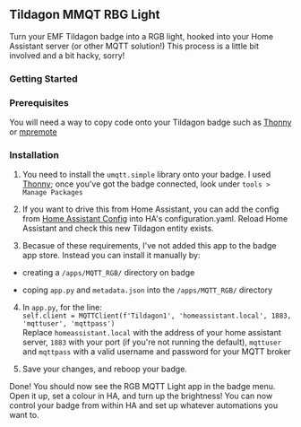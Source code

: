 ## Tildagon MMQT RBG Light

Turn your EMF Tildagon badge into a RGB light, hooked into your Home Assistant server (or other MQTT solution!) 
This process is a little bit involved and a bit hacky, sorry!

### Getting Started

### Prerequisites

You will need a way to copy code onto your Tildagon badge such as [Thonny](https://thonny.org) or [mpremote](https://docs.micropython.org/en/latest/reference/mpremote.html)

### Installation

1. You need to install the `umqtt.simple` library onto your badge. I used [Thonny](https://thonny.org); once you've got the badge connected, look under `tools > Manage Packages`

2. If you want to drive this from Home Assistant, you can add the config from [Home Assistant Config](https://github.com/AlexJMcIntyre/Tildagon-MQTT-RGB-Light/blob/main/Home%20Assistant%20Config) into HA's configuration.yaml. Reload Home Assistant and check this new Tildagon entity exists. 

3. Becasue of these requirements, I've not added this app to the badge app store. Instead you can install it manually by:
	 
  - creating a `/apps/MQTT_RGB/` directory on badge 
  
  - coping `app.py` and `metadata.json` into the `/apps/MQTT_RGB/` directory

4. In `app.py`, for the line:\
`self.client = MQTTClient(f'Tildagon1', 'homeassistant.local', 1883, 'mqttuser', 'mqttpass')`\
Replace `homeassistant.local` with the address of your home assistant server, `1883` with your port (if you're not running the default), `mqttuser` and `mqttpass` with a valid username and password for your MQTT broker
 
5. Save your changes, and reboop your badge.

Done! You should now see the RGB MQTT Light app in the badge menu. Open it up, set a colour in HA, and turn up the brightness! You can now control your badge from within HA and set up whatever automations you want to. 
